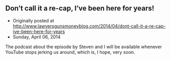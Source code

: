 ## Don’t call it a re-cap, I’ve been here for years!

 * Originally posted at http://www.lawyersgunsmoneyblog.com/2014/04/dont-call-it-a-re-cap-ive-been-here-for-years
 * Sunday, April 06, 2014

The podcast about the episode by Steven and I will be available whenever YouTube stops jerking us around, which is, I hope, very soon.